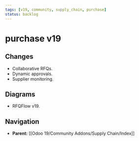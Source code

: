 ```yaml
---
tags: [v19, community, supply_chain, purchase]
status: backlog
---
```

# purchase v19

## Changes
- Collaborative RFQs.
- Dynamic approvals.
- Supplier monitoring.

## Diagrams
- RFQFlow v19.






## Navigation
- **Parent:** [[Odoo 19/Community Addons/Supply Chain/Index]]
